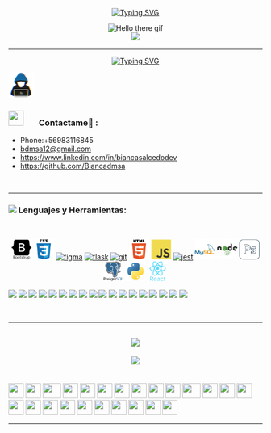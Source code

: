 <div id="header">
<p align="center">
  <a href="https://git.io/typing-svg">
    <img src="https://readme-typing-svg.herokuapp.com?font=Architects+Daughter&color=7AF79A&size=35&lines=Hola!+Soy+Bianca+Salcedo!..." alt="Typing SVG" />
  </a>
</p>
<p align="center">
  <img src="https://media4.giphy.com/media/iYVneIXJQ3jdJLkZmM/giphy.gif?cid=ecf05e477symnbn4p8mthcywousjzesa285wpltihdozo70s&ep=v1_gifs_related&rid=giphy.gif&ct=g" height="250px" alt="Hello there gif"/>
  <br/>
  <a href="https://www.linkedin.com/in/biancasalcedodev" target="_blank">
      <img src="https://img.shields.io/badge/LinkedIn-0077B5?style=for-the-badge&logo=linkedin&logoColor=white" />
  </a>
</p>
</div>

___


<p align="center">
  <a href="https://git.io/typing-svg">
    <img src="https://readme-typing-svg.herokuapp.com?font=Architects+Daughter&color=FF00FF&size=30&lines=Soy+Developer+Full+Stack..." alt="Typing SVG" />
  </a>
</p>
 <picture><img src = "https://github.com/0xAbdulKhalid/0xAbdulKhalid/raw/main/assets/mdImages/about_me.gif" width = 50px></picture> 



<h3 align="left"> <img src="https://media.giphy.com/media/iY8CRBdQXODJSCERIr/giphy.gif" width="30" height="30" style="margin-right: 30px;">Contactame🤝 :</h3>

   <ul>
       <li>Phone:+56983116845</li>
        <li><a href="mailto:bdmsa12@gmail.com">bdmsa12@gmail.com</a></li>
        <li><a href="https://www.linkedin.com/in/biancasalcedodev">https://www.linkedin.com/in/biancasalcedodev</a></li>
        <li><a href="https://github.com/Biancadmsa">https://github.com/Biancadmsa</a></li>
    </ul>
</ul>
</br>

___


<h3 align="left"> <img src="https://media2.giphy.com/media/QssGEmpkyEOhBCb7e1/giphy.gif?cid=ecf05e47a0n3gi1bfqntqmob8g9aid1oyj2wr3ds3mg700bl&rid=giphy.gif" width ="25"> Lenguajes y Herramientas:</h3>

</br>

<p align="center">
  <a href="https://getbootstrap.com" target="_blank" rel="noreferrer"><img src="https://raw.githubusercontent.com/devicons/devicon/master/icons/bootstrap/bootstrap-plain-wordmark.svg" alt="bootstrap" width="40" height="40"/></a>
  <a href="https://www.w3schools.com/css/" target="_blank" rel="noreferrer"><img src="https://raw.githubusercontent.com/devicons/devicon/master/icons/css3/css3-original-wordmark.svg" alt="css3" width="40" height="40"/></a>
  <a href="https://www.figma.com/" target="_blank" rel="noreferrer"><img src="https://www.vectorlogo.zone/logos/figma/figma-icon.svg" alt="figma" width="40" height="40"/></a>
  <a href="https://flask.palletsprojects.com/" target="_blank" rel="noreferrer"><img src="https://www.vectorlogo.zone/logos/pocoo_flask/pocoo_flask-icon.svg" alt="flask" width="40" height="40"/></a>
  <a href="https://git-scm.com/" target="_blank" rel="noreferrer"><img src="https://www.vectorlogo.zone/logos/git-scm/git-scm-icon.svg" alt="git" width="40" height="40"/></a>
  <a href="https://www.w3.org/html/" target="_blank" rel="noreferrer"><img src="https://raw.githubusercontent.com/devicons/devicon/master/icons/html5/html5-original-wordmark.svg" alt="html5" width="40" height="40"/></a>
  <a href="https://developer.mozilla.org/en-US/docs/Web/JavaScript" target="_blank" rel="noreferrer"><img src="https://raw.githubusercontent.com/devicons/devicon/master/icons/javascript/javascript-original.svg" alt="javascript" width="40" height="40"/></a>
  <a href="https://jestjs.io" target="_blank" rel="noreferrer"><img src="https://www.vectorlogo.zone/logos/jestjsio/jestjsio-icon.svg" alt="jest" width="40" height="40"/></a>
  <a href="https://www.mysql.com/" target="_blank" rel="noreferrer"><img src="https://raw.githubusercontent.com/devicons/devicon/master/icons/mysql/mysql-original-wordmark.svg" alt="mysql" width="40" height="40"/></a>
  <a href="https://nodejs.org" target="_blank" rel="noreferrer"><img src="https://raw.githubusercontent.com/devicons/devicon/master/icons/nodejs/nodejs-original-wordmark.svg" alt="nodejs" width="40" height="40"/></a>
  <a href="https://www.photoshop.com/en" target="_blank" rel="noreferrer"><img src="https://raw.githubusercontent.com/devicons/devicon/master/icons/photoshop/photoshop-line.svg" alt="photoshop" width="40" height="40"/></a>
  <a href="https://www.postgresql.org" target="_blank" rel="noreferrer"><img src="https://raw.githubusercontent.com/devicons/devicon/master/icons/postgresql/postgresql-original-wordmark.svg" alt="postgresql" width="40" height="40"/></a>
  <a href="https://www.python.org" target="_blank" rel="noreferrer"><img src="https://raw.githubusercontent.com/devicons/devicon/master/icons/python/python-original.svg" alt="python" width="40" height="40"/></a>
  <a href="https://reactjs.org/" target="_blank" rel="noreferrer"><img src="https://raw.githubusercontent.com/devicons/devicon/master/icons/react/react-original-wordmark.svg" alt="react" width="40" height="40"/></a>
</p>



![](	https://img.shields.io/badge/JavaScript-323330?style=for-the-badge&logo=javascript&logoColor=F7DF1E)
![](	https://img.shields.io/badge/HTML5-E34F26?style=for-the-badge&logo=html5&logoColor=white)
![](  https://img.shields.io/badge/CSS3-1572B6?style=for-the-badge&logo=css3&logoColor=white)
![]( https://img.shields.io/badge/Bootstrap-563D7C?style=for-the-badge&logo=bootstrap&logoColor=white)
![](  https://img.shields.io/badge/json-5E5C5C?style=for-the-badge&logo=json&logoColor=white)
![](  https://img.shields.io/badge/Python-FFD43B?style=for-the-badge&logo=python&logoColor=blue)
![](  https://img.shields.io/badge/Flask-000000?style=for-the-badge&logo=flask&logoColor=white)
![](  https://img.shields.io/badge/Font_Awesome-339AF0?style=for-the-badge&logo=fontawesome&logoColor=white)
![](  https://img.shields.io/badge/Jest-C21325?style=for-the-badge&logo=jest&logoColor=white)
![](  https://img.shields.io/badge/JWT-000000?style=for-the-badge&logo=JSON%20web%20tokens&logoColor=white)
![](  https://img.shields.io/badge/Node.js-339933?style=for-the-badge&logo=nodedotjs&logoColor=white)
![](  https://img.shields.io/badge/npm-CB3837?style=for-the-badge&logo=npm&logoColor=white)
![](  https://img.shields.io/badge/React-20232A?style=for-the-badge&logo=react&logoColor=61DAFB)
![](  https://img.shields.io/badge/Unity-100000?style=for-the-badge&logo=unity&logoColor=white)
![](  https://img.shields.io/badge/MySQL-005C84?style=for-the-badge&logo=mysql&logoColor=white)
![](  https://img.shields.io/badge/GIT-E44C30?style=for-the-badge&logo=git&logoColor=white)
![](  https://img.shields.io/badge/GNU%20Bash-4EAA25?style=for-the-badge&logo=GNU%20Bash&logoColor=white)
![](  https://img.shields.io/badge/Visual_Studio_Code-0078D4?style=for-the-badge&logo=visual%20studio%20code&logoColor=white)

</br>

___

<br/>

<div align="center">
  <img src="https://github-readme-stats.vercel.app/api/top-langs/?username=Biancadmsa"/>
</div>
</br>


<div align="center">
  <img src="https://github-readme-streak-stats.herokuapp.com?user=Biancadmsa&theme=radical&date_format=j%20M%5B%20Y%5D" />
</div>

</br>
</br>
<div>
    <img src="https://cultofthepartyparrot.com/parrots/hd/githubparrot.gif" width="30" height="30"/>
    <img src="https://cultofthepartyparrot.com/flags/hd/indiaparrot.gif" width="30" height="30"/>
    <img src="https://cultofthepartyparrot.com/parrots/asyncparrot.gif" width="36" height="30"/>
    <img src="https://cultofthepartyparrot.com/parrots/exceptionallyfastparrot.gif" width="30" height="30"/>
    <img src="https://cultofthepartyparrot.com/parrots/hd/60fpsparrot.gif" width="30" height="30"/>
    <img src="https://cultofthepartyparrot.com/parrots/hd/jumpingparrot.gif" width="30" height="30"/>
    <img src="https://cultofthepartyparrot.com/parrots/hd/opensourceparrot.gif" width="30" height="30"/>
    <img src="https://cultofthepartyparrot.com/parrots/hd/dealwithitnowparrot.gif" width="30" height="30"/>
    <img src="https://cultofthepartyparrot.com/parrots/hd/hypnoparrotlight.gif" width="30" height="30"/>
    <img src="https://cultofthepartyparrot.com/parrots/databaseparrot.gif" width="30" height="30"/>
    <img src="https://cultofthepartyparrot.com/parrots/fixparrot.gif" width="36" height="30"/>
    <img src="https://cultofthepartyparrot.com/parrots/hd/laptop_parrot.gif" width="30" height="30"/>
    <img src="https://cultofthepartyparrot.com/parrots/hd/spinningparrot.gif" width="30" height="30"/>
    <img src="https://cultofthepartyparrot.com/parrots/hd/levitationparrot.gif" width="30" height="30"/>
    <img src="https://cultofthepartyparrot.com/parrots/hd/meldparrot.gif" width="30" height="30"/>
    <img src="https://cultofthepartyparrot.com/parrots/slomoparrot.gif" width="30" height="30"/>
    <img src="https://cultofthepartyparrot.com/parrots/hd/moonwalkingparrot.gif" width="30" height="30"/>
    <img src="https://cultofthepartyparrot.com/parrots/hd/stableparrot.gif" width="30" height="30"/>
    <img src="https://cultofthepartyparrot.com/parrots/hd/scienceparrot.gif" width="30" height="30"/>
    <img src="https://cultofthepartyparrot.com/parrots/hd/pirateparrot.gif" width="30" height="30"/>
    <img src="https://cultofthepartyparrot.com/parrots/hd/footballparrot.gif" width="30" height="30"/>
    <img src="https://cultofthepartyparrot.com/parrots/hd/illuminatiparrot.gif" width="30" height="30"/>
    <img src="https://cultofthepartyparrot.com/parrots/hd/hypnoparrotdark.gif" width="30" height="30"/>
    <img src="https://cultofthepartyparrot.com/parrots/hd/mustacheparrot.gif" width="30" height="30"/>
  
  
</div>

<hr>
